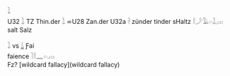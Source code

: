 𓍖  
U32 𓍖 TZ  Thin.der 𓍖 ⋍U28 Zan.der  U32a 𓍗 zünder tinder   sHaltz 𓎛𓌳𓄿𓏏𓍖𓈒𓏥 salt Salz  

𓍖 vs [𓍑](𓍑) Ƒai  
faience 𓍘𓎛𓈖𓏏𓈒𓏥  
Fz? [wildcard fallacy](wildcard fallacy)  


